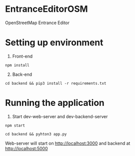 # EntranceEditorOSM
OpenStreetMap Entrance Editor

Setting up environment
===================

1. Front-end

```
npm install
```
  
2. Back-end

```
cd backend && pip3 install -r requirements.txt
```

Running the application
===================

1. Start dev-web-server and dev-backend-server

```
npm start
```

```
cd backend && pyhton3 app.py
```

Web-server will start on <http://localhost:3000> and backend at <http://localhost:5000>
